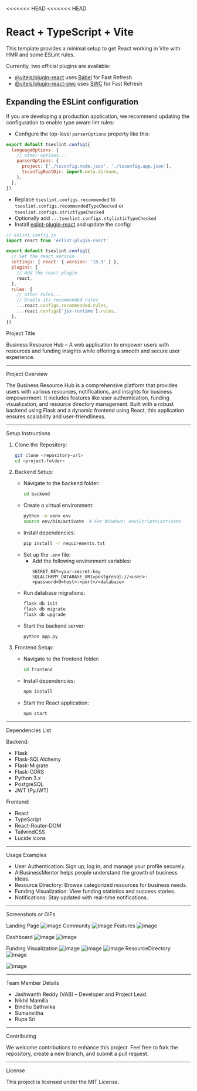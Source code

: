 <<<<<<< HEAD
<<<<<<< HEAD
# React + TypeScript + Vite

This template provides a minimal setup to get React working in Vite with HMR and some ESLint rules.

Currently, two official plugins are available:

- [@vitejs/plugin-react](https://github.com/vitejs/vite-plugin-react/blob/main/packages/plugin-react/README.md) uses [Babel](https://babeljs.io/) for Fast Refresh
- [@vitejs/plugin-react-swc](https://github.com/vitejs/vite-plugin-react-swc) uses [SWC](https://swc.rs/) for Fast Refresh

## Expanding the ESLint configuration

If you are developing a production application, we recommend updating the configuration to enable type aware lint rules:

- Configure the top-level `parserOptions` property like this:

```js
export default tseslint.config({
  languageOptions: {
    // other options...
    parserOptions: {
      project: ['./tsconfig.node.json', './tsconfig.app.json'],
      tsconfigRootDir: import.meta.dirname,
    },
  },
})
```

- Replace `tseslint.configs.recommended` to `tseslint.configs.recommendedTypeChecked` or `tseslint.configs.strictTypeChecked`
- Optionally add `...tseslint.configs.stylisticTypeChecked`
- Install [eslint-plugin-react](https://github.com/jsx-eslint/eslint-plugin-react) and update the config:

```js
// eslint.config.js
import react from 'eslint-plugin-react'

export default tseslint.config({
  // Set the react version
  settings: { react: { version: '18.3' } },
  plugins: {
    // Add the react plugin
    react,
  },
  rules: {
    // other rules...
    // Enable its recommended rules
    ...react.configs.recommended.rules,
    ...react.configs['jsx-runtime'].rules,
  },
})
```

Project Title

Business Resource Hub – A web application to empower users with resources and funding insights while offering a smooth and secure user experience.

---

Project Overview

The Business Resource Hub is a comprehensive platform that provides users with various resources, notifications, and insights for business empowerment. It includes features like user authentication, funding visualization, and resource directory management. Built with a robust backend using Flask and a dynamic frontend using React, this application ensures scalability and user-friendliness.

---

Setup Instructions

1. Clone the Repository:
   ```bash
   git clone <repository-url>
   cd <project-folder>
   ```

2. Backend Setup:
   - Navigate to the backend folder:
     ```bash
     cd backend
     ```
   - Create a virtual environment:
     ```bash
     python -m venv env
     source env/bin/activate  # For Windows: env\Scripts\activate
     ```
   - Install dependencies:
     ```bash
     pip install -r requirements.txt
     ```
   - Set up the `.env` file:
     - Add the following environment variables:
       ```
       SECRET_KEY=your-secret-key
       SQLALCHEMY_DATABASE_URI=postgresql://<user>:<password>@<host>:<port>/<database>
       ```
   - Run database migrations:
     ```bash
     flask db init
     flask db migrate
     flask db upgrade
     ```
   - Start the backend server:
     ```bash
     python app.py
     ```

3. Frontend Setup:
   - Navigate to the frontend folder:
     ```bash
     cd frontend
     ```
   - Install dependencies:
     ```bash
     npm install
     ```
   - Start the React application:
     ```bash
     npm start
     ```

---

Dependencies List

Backend:
- Flask
- Flask-SQLAlchemy
- Flask-Migrate
- Flask-CORS
- Python 3.x
- PostgreSQL
- JWT (PyJWT)

Frontend:
- React
- TypeScript
- React-Router-DOM
- TailwindCSS
- Lucide Icons

---

Usage Examples

- User Authentication: Sign up, log in, and manage your profile securely.
- AIBusinessMentor helps people understand the growth of business ideas.
- Resource Directory: Browse categorized resources for business needs.
- Funding Visualization: View funding statistics and success stories.
- Notifications: Stay updated with real-time notifications.

---

Screenshots or GIFs

Landing Page
![image](https://github.com/user-attachments/assets/44813040-29ab-44c9-a61e-234b18ba1bd2)
Community
![image](https://github.com/user-attachments/assets/d639b605-115b-4aa8-bdb3-7c4da72da2de)
Features
![image](https://github.com/user-attachments/assets/cf9bedea-5791-4d8c-96c9-cbd8f5290c7e)

Dashboard
![image](https://github.com/user-attachments/assets/b0161ec7-e615-4f3d-86e9-6693dc2c6b79)
![image](https://github.com/user-attachments/assets/b0ab4c63-7c68-416a-b642-02545ef61530)



Funding Visualization
![image](https://github.com/user-attachments/assets/8420b7cb-5b88-4418-9ac2-b4891f52a4ea)
![image](https://github.com/user-attachments/assets/2ff4e08d-92cf-4da5-a133-2cc744aeb5f2)
![image](https://github.com/user-attachments/assets/72cfb73f-3848-41d4-948f-a22ebf63a6a6)
ResourceDirectory
![image](https://github.com/user-attachments/assets/70453bd1-5d00-4ebf-91cb-bb29bd916526)

![image](https://github.com/user-attachments/assets/b2832f95-4d83-41fc-a94d-a868006ba78a)





---

Team Member Details

- Jashwanth Reddy (VAB) – Developer and Project Lead.
- Nikhil Mamilla
- Bindhu Sathwika
- Sumanvitha
- Rupa Sri

---

Contributing

We welcome contributions to enhance this project. Feel free to fork the repository, create a new branch, and submit a pull request.

---

License

This project is licensed under the MIT License.


